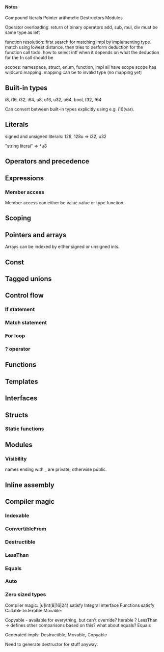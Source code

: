 #### Notes
Compound literals
Pointer arithmetic
Destructors
Modules

Operator overloading:
return of binary operators add, sub, mul, div must be same type as left

function resolution:
first search for matching impl by implementing type. match using lowest distance.
then tries to perform deduction for the function call
todo: how to select intf when it depends on what the deduction for the fn call should be

scopes:
namespace, struct, enum, function, impl all have scope
scope has wildcard mapping. mapping can be to invalid type (no mapping yet)


## Built-in types
i8, i16, i32, i64, u8, u16, u32, u64, bool, f32, f64

Can convert between built-in types explicitly using e.g. i16(var).

## Literals
signed and unsigned literals: 128, 128u => i32, u32

"string literal" => *u8

## Operators and precedence

## Expressions
### Member access
Member access can either be value.value or type.function.

## Scoping

## Pointers and arrays

Arrays can be indexed by either signed or unsigned ints.

## Const

## Tagged unions

## Control flow
### If statement
### Match statement
### For loop
### ? operator

## Functions

## Templates

## Interfaces

## Structs
### Static functions

## Modules
### Visibility
names ending with _ are private, otherwise public.

## Inline assembly

## Compiler magic
### Indexable
### ConvertibleFrom
### Destructible
### LessThan
### Equals
### Auto
### Zero sized types


Compiler magic:
[u]int(8|16|24) satisfy Integral interface
Functions satisfy Callable
Indexable
Movable:

Copyable - available for everything, but can't override?
Iterable ?
LessThan -> defines other comparisons based on this? what about equals?
Equals

Generated impls: Destructible, Movable, Copyable

Need to generate destructor for stuff anyway.
